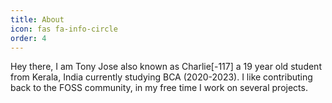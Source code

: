 ```yaml
---
title: About
icon: fas fa-info-circle
order: 4
---
```



Hey there, I am Tony Jose also known as Charlie[-117] a 19 year old student from Kerala, India currently studying BCA (2020-2023). I like contributing back to the FOSS community, in my free time I work on several projects.
